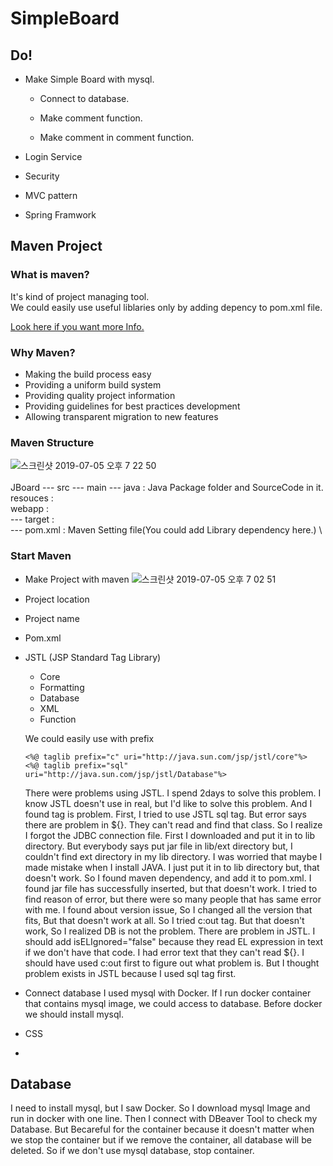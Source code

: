 # SimpleBoard

## Do!

- Make Simple Board with mysql.

    - Connect to database.

    - Make comment function.

    - Make comment in comment function.

- Login Service

- Security

- MVC pattern

- Spring Framwork

## Maven Project

### What is maven?
It's kind of project managing tool.\
We could easily use useful liblaries only by adding 
depency to pom.xml file.

[Look here if you want more Info.](https://maven.apache.org/what-is-maven.html)

### Why Maven?
- Making the build process easy
- Providing a uniform build system
- Providing quality project information
- Providing guidelines for best practices development
- Allowing transparent migration to new features

### Maven Structure
![스크린샷 2019-07-05 오후 7 22 50](https://user-images.githubusercontent.com/32008149/60716417-51d07600-9f5a-11e9-8ac3-a6e6d81adcf2.png)
\
\
JBoard --- src --- main --- java : Java Package folder and SourceCode in it.\
                            resouces : \
                            webapp : \
       --- target : \
       --- pom.xml : Maven Setting file(You could add Library dependency here.) \            


### Start Maven
- Make Project with maven
    ![스크린샷 2019-07-05 오후 7 02 51](https://user-images.githubusercontent.com/32008149/60715285-a1fa0900-9f57-11e9-92da-dd84b3248858.png)

- Project location

- Project name

- Pom.xml

- JSTL (JSP Standard Tag Library)
    - Core
    - Formatting
    - Database
    - XML
    - Function
    
    We could easily use with prefix
    ```
    <%@ taglib prefix="c" uri="http://java.sun.com/jsp/jstl/core"%>
    <%@ taglib prefix="sql" uri="http://java.sun.com/jsp/jstl/Database"%>
    ```
    There were problems using JSTL. I spend 2days to solve this problem. I know JSTL doesn't use in real, but I'd like to solve this problem. And I found tag is problem. First, I tried to use JSTL sql tag. But error says there are problem in ${}. They can't read and find that class. So I realize I forgot the JDBC connection file. First I downloaded and put it in to lib directory. But everybody says put jar file in lib/ext directory but, I couldn't find ext directory in my lib directory. I was worried that maybe I made mistake when I install JAVA. I just put it in to lib directory but, that doesn't work. So I found maven dependency, and add it to pom.xml. I found jar file has successfully inserted, but that doesn't work. I tried to find reason of error, but there were so many people that has same error with me. I found about version issue, So I changed all the version that fits, But that doesn't work at all. So I tried c:out tag. But that doesn't work, So I realized DB is not the problem. There are problem in JSTL. 
    I should add isELIgnored="false" because they read EL expression in text if we don't have that code. I had error text that they can't read ${}. I should have used c:out first to figure out what problem is. But I thought problem exists in JSTL because I used sql tag first.

- Connect database
    I used mysql with Docker. If I run docker container that contains mysql image, we could access to database. Before docker we should install mysql. 
- CSS

- 

## Database
I need to install mysql, but I saw Docker. So I download mysql Image and run in docker with one line. Then I connect with DBeaver Tool to 
check my Database. 
But Becareful for the container because it doesn't matter when we stop the container but if we remove the container, all database will be deleted.
So if we don't use mysql database, stop container.
